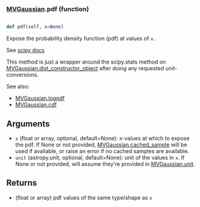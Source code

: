 ### [MVGaussian](MVGaussian.md).pdf (function)


```py

def pdf(self, x=None)

```



Expose the probability density function (pdf) at values of `x`.

See [scipy docs](https://docs.scipy.org/doc/scipy/reference/generated/scipy.stats.rv_continuous.pdf.html)

This method is just a wrapper around the scipy.stats method on
[MVGaussian.dist_constructor_object](MVGaussian.dist_constructor_object.md) after doing any requested unit-conversions.

See also:

* [MVGaussian.logpdf](MVGaussian.logpdf.md)
* [MVGaussian.cdf](MVGaussian.cdf.md)

Arguments
----------
* `x` (float or array, optional, default=None): x-values at which to
    expose the pdf.  If None or not provided, [MVGaussian.cached_sample](MVGaussian.cached_sample.md)
    will be used if available, or raise an error if no cached samples
    are available.
* `unit` (astropy.unit, optional, default=None): unit of the values
    in `x`.  If None or not provided, will assume they're provided in
    [MVGaussian.unit](MVGaussian.unit.md).

Returns
---------
* (float or array) pdf values of the same type/shape as `x`

